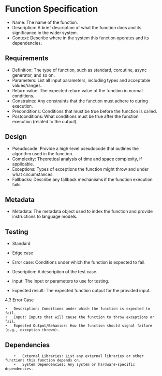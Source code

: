 # Function Specification

- Name: The name of the function.
- Description: A brief description of what the function does and its significance in the wider system.
- Context: Describe where in the system this function operates and its dependencies.

## Requirements

- Definition: The type of function, such as standard, coroutine, async generator, and so on.
- Parameters: List all input parameters, including types and acceptable values/ranges.
- Return value: The expected return value of the function in normal conditions.
- Constraints: Any constraints that the function must adhere to during execution.
- Preconditions: Conditions that must be true before the function is called.
- Postconditions: What conditions must be true after the function execution (related to the output).


## Design

- Pseudocode: Provide a high-level pseudocode that outlines the algorithm used in the function.
- Complexity: Theoretical analysis of time and space complexity, if applicable.
- Exceptions: Types of exceptions the function might throw and under what circumstances.
- Fallbacks: Describe any fallback mechanisms if the function execution fails.

## Metadata

- Metadata: The metadata object used to index the function and provide instructions to language models.

## Testing

- Standard
- Edge case
- Error case: Conditions under which the function is expected to fail.

- Description: A description of the test case.
- Input: The input or parameters to use for testing.
- Expected result: The expected function output for the provided input.



4.3 Error Case

	•	Description: Conditions under which the function is expected to fail.
	•	Input: Inputs that will cause the function to throw exceptions or fail.
	•	Expected Output/Behavior: How the function should signal failure (e.g., exception thrown).

##	Dependencies

		•	External Libraries: List any external libraries or other functions this function depends on.
		•	System Dependencies: Any system or hardware-specific dependencies.

